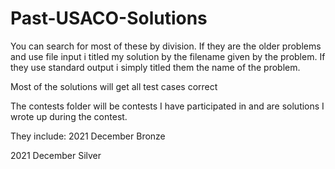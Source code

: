 # Past-USACO-Solutions
You can search for most of these by division. If they are the older problems and use file input i titled my solution by the filename given by the problem. If they use standard output i simply titled them the name of the problem.

Most of the solutions will get all test cases correct

The contests folder will be contests I have participated in and are solutions I wrote up during the contest.


They include:
2021 December Bronze


2021 December Silver


